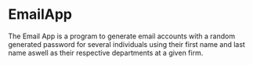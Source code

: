 # EmailApp
The Email App is a program to generate email accounts with a random generated password for several individuals using their first name and last name aswell as their respective departments at a given firm. 
